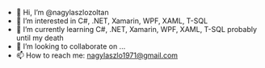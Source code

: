 - 👋 Hi, I’m @nagylaszlozoltan
- 👀 I’m interested in C#, .NET, Xamarin, WPF, XAML, T-SQL
- 🌱 I’m currently learning C#, .NET, Xamarin, WPF, XAML, T-SQL probably until my death
- 💞️ I’m looking to collaborate on ...
- 📫 How to reach me: nagylaszlo1971@gmail.com

<!---
nagylaszlozoltan/nagylaszlozoltan is a ✨ special ✨ repository because its `README.md` (this file) appears on your GitHub profile.
You can click the Preview link to take a look at your changes.
--->
